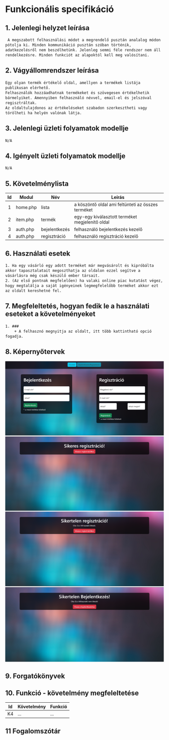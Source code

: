 # Funkcionális specifikáció
## 1. Jelenlegi helyzet leírása
	 A megszabott felhasználási módot a megrendelő pusztán analalog módon pótolja ki. Minden kommunikáció pusztán szóban történik, adatkezelésről nem beszélhetünk. Jelenleg semmi féle rendszer nem áll rendelkezésre. Minden funkciót az alapoktól kell meg valósítani.

## 2. Vágyállomrendszer leírása
	Egy olyan termék értékelő oldal, amellyen a termékek listája publikusan elérhető.
	Felhasználók hozzáadhatnak termékeket és szövegesen értékelhetik bármelyiket. Amennyiben felhasználó névvel, email-el és jelszóval regisztráltak.
	Az oldaltulajdonos az értékeléseket szabadon szerkesztheti vagy törölheti ha helyén valónak látja.

## 3. Jelenlegi üzleti folyamatok modellje
	N/A

## 4. Igényelt üzleti folyamatok modellje
	N/A

## 5. Követelménylista

| Id | Modul | Név | Leírás |
| :---: | --- | --- | --- |
| 1 | home.php | lista | a köszöntő oldal ami feltünteti az összes terméket |
| 2 | item.php | termék | egy-egy kiválasztott terméket megjelenítő oldal |
| 3 | auth.php | bejelentkezés | felhasználó bejelentkezés kezelő |
| 4 | auth.php | regisztráció | felhasználó regisztráció kezelő |

## 6. Használati esetek
	1. Ha egy vásárló egy adott terméket már megvásárolt és kipróbálta akkor tapasztalatait megoszthatja az oldalon ezzel segítve a vásárlásra még csak készülő ember társait.
	2. (Az első pontnak megfelelően) ha valaki online piac kutatást végez, hogy megtalálja a saját igényeinek legmegfelelőbb terméket akkor ezt az oldalt kereshetné fel.

## 7. Megfeleltetés, hogyan fedik le a használati eseteket a követelményeket
	1. ###
		+ A felhasznó megnyitja az oldalt, itt több kattintható opció fogadja.

## 8. Képernyőtervek

![Regisztrációs lap](../Dokumentáció/Képernyőtervek/Bejelentkezés_és_Regisztráció_Lap.png)
![Sikeres regisztrációs lap](../Dokumentáció/Képernyőtervek/Sikeres_Regisztráció_Lap.png)
![Siketelen regisztrációs lap](../Dokumentáció/Képernyőtervek/Sikertelen_Regisztráció.png)
![Siketelen bejelentkezés lap](../Dokumentáció/Képernyőtervek/Sikertelen_Bejelentkezés_Lap.png)

## 9. Forgatókönyvek

## 10. Funkció - követelmény megfeleltetése

| Id | Követelmény | Funkció |
| :---: | --- | --- |
| K4 | ... | ... |

## 11 Fogalomszótár
